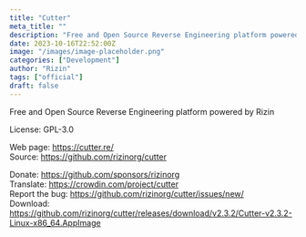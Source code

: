 ```yaml
---
title: "Cutter"
meta_title: ""
description: "Free and Open Source Reverse Engineering platform powered by Rizin"
date: 2023-10-16T22:52:00Z
image: "/images/image-placeholder.png"
categories: ["Development"]
author: "Rizin"
tags: ["official"]
draft: false
---
```


Free and Open Source Reverse Engineering platform powered by Rizin

License: GPL-3.0

Web page: https://cutter.re/  
Source: https://github.com/rizinorg/cutter

Donate: https://github.com/sponsors/rizinorg  
Translate: https://crowdin.com/project/cutter  
Report the bug: https://github.com/rizinorg/cutter/issues/new/  
Download: https://github.com/rizinorg/cutter/releases/download/v2.3.2/Cutter-v2.3.2-Linux-x86_64.AppImage
